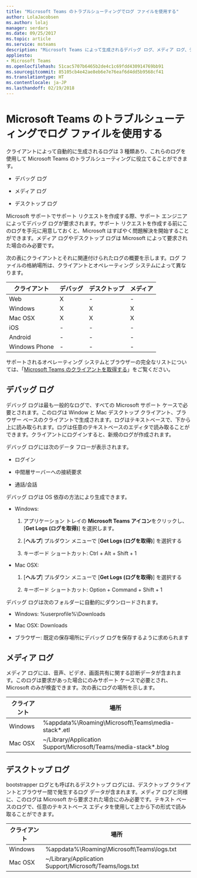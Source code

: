 ```yaml
---
title: "Microsoft Teams のトラブルシューティングでログ ファイルを使用する"
author: LolaJacobsen
ms.author: lolaj
manager: serdars
ms.date: 09/25/2017
ms.topic: article
ms.service: msteams
description: "Microsoft Teams によって生成されるデバッグ ログ、メディア ログ、デスクトップ ログ、これらのログの場所、トラブルシューティングでのログの活用について説明します。"
appliesto:
- Microsoft Teams
ms.openlocfilehash: 51cac5707b6465b2de4c1c69fdd430914769bb91
ms.sourcegitcommit: 85105cb4e42ae8eb6e7e76eaf6d4dd5b9568cf41
ms.translationtype: HT
ms.contentlocale: ja-JP
ms.lasthandoff: 02/19/2018
---
```

<a name="use-log-files-in-troubleshooting-microsoft-teams"></a>Microsoft Teams のトラブルシューティングでログ ファイルを使用する
=================================================

クライアントによって自動的に生成されるログは 3 種類あり、これらのログを使用して Microsoft Teams のトラブルシューティングに役立てることができます。

-   デバッグ ログ

-   メディア ログ

-   デスクトップ ログ

Microsoft サポートでサポート リクエストを作成する際、サポート エンジニアによってデバッグ ログが要求されます。サポート リクエストを作成する前にこのログを手元に用意しておくと、Microsoft はすばやく問題解決を開始することができます。メディア ログやデスクトップ ログは Microsoft によって要求された場合のみ必要です。

次の表にクライアントとそれに関連付けられたログの概要を示します。ログ ファイルの格納場所は、クライアントとオペレーティング システムによって異なります。


|クライアント |デバッグ|デスクトップ|メディア|
|---------|---------|---------|---------|
|Web    |X         |-         |-         |
|Windows     |X         |X         |X         |
|Mac OSX     |X         |X         |X         |
|iOS     |-         |-         |-         |
|Android     |-         |-         |-         |
|Windows Phone     |-         |-         |-         |

サポートされるオペレーティング システムとブラウザーの完全なリストについては、「[Microsoft Teams のクライアントを取得する](get-clients.md)」をご覧ください。

<a name="debug-logs"></a>デバッグ ログ
---------------------------

デバッグ ログは最も一般的なログで、すべての Microsoft サポート ケースで必要とされます。このログは Window と Mac デスクトップ クライアント、ブラウザー ベースのクライアントで生成されます。ログはテキストベースで、下から上に読み取られます。ログは任意のテキストベースのエディタで読み取ることができます。クライアントにログインすると、新規のログが作成されます。

デバッグ ログには次のデータ フローが表示されます。

-   ログイン

-   中間層サーバーへの接続要求

-   通話/会話

デバッグ ログは OS 依存の方法により生成できます。

-   Windows:

    1.  アプリケーション トレイの **Microsoft Teams アイコン**をクリックし、[**Get Logs (ログを取得)**] を選択します。

    2.  [**ヘルプ**] プルダウン メニューで [**Get Logs (ログを取得)**] を選択する

    3.  キーボード ショートカット: Ctrl + Alt + Shift + 1

-   Mac OSX:

    1.  [**ヘルプ**] プルダウン メニューで [**Get Logs (ログを取得)**] を選択する

    2.  キーボード ショートカット: Option + Command + Shift + 1

デバッグ ログは次のフォルダーに自動的にダウンロードされます。

-   Windows: %userprofile%\\Downloads

-   Mac OSX: Downloads

-   ブラウザー: 既定の保存場所にデバッグ ログを保存するように求められます

<a name="media-logs"></a>メディア ログ
---------------------------

メディア ログには、音声、ビデオ、画面共有に関する診断データが含まれます。このログは要求があった場合にのみサポート ケースで必要とされ、Microsoft のみが検査できます。次の表にログの場所を示します。


|クライアント |場所 |
|---------|---------|
|Windows     |%appdata%\Roaming\Microsoft\Teams\media-stack\*.etl         |
|Mac OSX     |~/Library/Application Support/Microsoft/Teams/media-stack\*.blog         |


<a name="desktop-logs"></a>デスクトップ ログ
---------------------

bootstrapper ログとも呼ばれるデスクトップ ログには、デスクトップ クライアントとブラウザー間で発生するログ データが含まれます。メディア ログと同様に、このログは Microsoft から要求された場合にのみ必要です。テキスト ベースのログで、任意のテキストベース エディタを使用して上から下の形式で読み取ることができます。

|クライアント |場所 |
|---------|---------|
|Windows     |%appdata%\Roaming\Microsoft\Teams\logs.txt         |
|Mac OSX     |~/Library/Application Support/Microsoft/Teams/logs.txt         |
